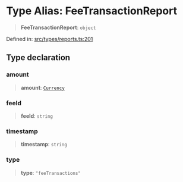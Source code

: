 # Type Alias: FeeTransactionReport

> **FeeTransactionReport**: `object`

Defined in: [src/types/reports.ts:201](https://github.com/centrifuge/centrifuge-sdk/blob/35076f925246b8dbb28e12a5beeb6327f126023f/src/types/reports.ts#L201)

## Type declaration

### amount

> **amount**: [`Currency`](../classes/Currency.md)

### feeId

> **feeId**: `string`

### timestamp

> **timestamp**: `string`

### type

> **type**: `"feeTransactions"`
